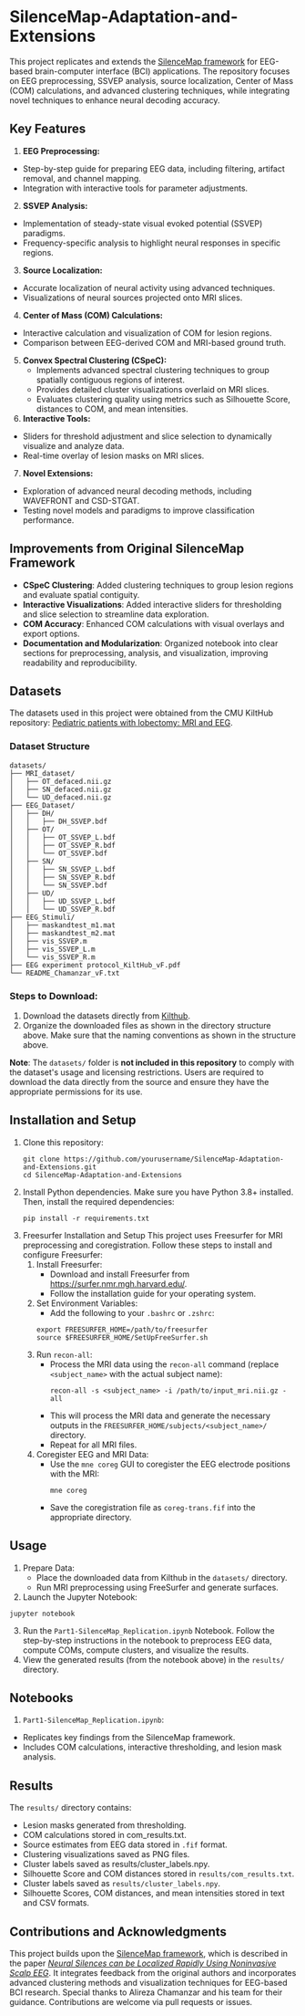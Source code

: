 # SilenceMap-Adaptation-and-Extensions
This project replicates and extends the [SilenceMap framework](https://github.com/Chamanzar/SilenceMap/tree/v1.0) for EEG-based brain-computer interface (BCI) applications. The repository focuses on EEG preprocessing, SSVEP analysis, source localization, Center of Mass (COM) calculations, and advanced clustering techniques, while integrating novel techniques to enhance neural decoding accuracy.

## Key Features

1. **EEG Preprocessing:**
  - Step-by-step guide for preparing EEG data, including filtering, artifact removal, and channel mapping.
  - Integration with interactive tools for parameter adjustments.
2. **SSVEP Analysis:**
  - Implementation of steady-state visual evoked potential (SSVEP) paradigms.
  - Frequency-specific analysis to highlight neural responses in specific regions.
3. **Source Localization:**
  - Accurate localization of neural activity using advanced techniques.
  - Visualizations of neural sources projected onto MRI slices.
4. **Center of Mass (COM) Calculations:**
  - Interactive calculation and visualization of COM for lesion regions.
  - Comparison between EEG-derived COM and MRI-based ground truth.
5. **Convex Spectral Clustering (CSpeC):**
   - Implements advanced spectral clustering techniques to group spatially contiguous regions of interest.
   - Provides detailed cluster visualizations overlaid on MRI slices.
   - Evaluates clustering quality using metrics such as Silhouette Score, distances to COM, and mean intensities.
6. **Interactive Tools:**
  - Sliders for threshold adjustment and slice selection to dynamically visualize and analyze data.
  - Real-time overlay of lesion masks on MRI slices.
7. **Novel Extensions:**
  - Exploration of advanced neural decoding methods, including WAVEFRONT and CSD-STGAT.
  - Testing novel models and paradigms to improve classification performance.

## Improvements from Original SilenceMap Framework
- **CSpeC Clustering**: Added clustering techniques to group lesion regions and evaluate spatial contiguity.
- **Interactive Visualizations**: Added interactive sliders for thresholding and slice selection to streamline data exploration.
- **COM Accuracy**: Enhanced COM calculations with visual overlays and export options.
- **Documentation and Modularization**: Organized notebook into clear sections for preprocessing, analysis, and visualization, improving readability and reproducibility.

## Datasets

The datasets used in this project were obtained from the CMU KiltHub repository: [Pediatric patients with lobectomy: MRI and EEG](https://kilthub.cmu.edu/articles/dataset/Pediatric_patients_with_lobectomy_MRI_and_EEG_/12402416). 

### Dataset Structure
```
datasets/
├── MRI_dataset/
│   ├── OT_defaced.nii.gz
│   ├── SN_defaced.nii.gz
│   └── UD_defaced.nii.gz
├── EEG_Dataset/
│   ├── DH/
│   │   ├── DH_SSVEP.bdf
│   ├── OT/
│   │   ├── OT_SSVEP_L.bdf
│   │   ├── OT_SSVEP_R.bdf
│   │   └── OT_SSVEP.bdf
│   ├── SN/
│   │   ├── SN_SSVEP_L.bdf
│   │   ├── SN_SSVEP_R.bdf
│   │   └── SN_SSVEP.bdf
│   ├── UD/
│   │   ├── UD_SSVEP_L.bdf
│   │   └── UD_SSVEP_R.bdf
├── EEG_Stimuli/
│   ├── maskandtest_m1.mat
│   ├── maskandtest_m2.mat
│   ├── vis_SSVEP.m
│   ├── vis_SSVEP_L.m
│   └── vis_SSVEP_R.m
├── EEG experiment protocol_KiltHub_vF.pdf
└── README_Chamanzar_vF.txt
```

### Steps to Download:
1. Download the datasets directly from [Kilthub](https://kilthub.cmu.edu/articles/dataset/Pediatric_patients_with_lobectomy_MRI_and_EEG_/12402416). 
2. Organize the downloaded files as shown in the directory structure above. Make sure that the naming conventions as shown in the structure above.

**Note**: The `datasets/` folder is **not included in this repository** to comply with the dataset's usage and licensing restrictions. Users are required to download the data directly from the source and ensure they have the appropriate permissions for its use.


## Installation and Setup
1. Clone this repository:
   ```
   git clone https://github.com/yourusername/SilenceMap-Adaptation-and-Extensions.git
   cd SilenceMap-Adaptation-and-Extensions
   ```
2. Install Python dependencies.
   Make sure you have Python 3.8+ installed. Then, install the required dependencies:
   ```
   pip install -r requirements.txt
   ```
3. Freesurfer Installation and Setup
   This project uses Freesurfer for MRI preprocessing and coregistration. Follow these steps to install and configure Freesurfer:
   1) Install Freesurfer:
      - Download and install Freesurfer from https://surfer.nmr.mgh.harvard.edu/.
      - Follow the installation guide for your operating system.
   2) Set Environment Variables:
      -  Add the following to your `.bashrc` or `.zshrc`:
      ```
      export FREESURFER_HOME=/path/to/freesurfer
      source $FREESURFER_HOME/SetUpFreeSurfer.sh
      ```
   3) Run `recon-all`:
      - Process the MRI data using the `recon-all` command (replace `<subject_name>` with the actual subject name):
        ```
        recon-all -s <subject_name> -i /path/to/input_mri.nii.gz -all
        ```
      - This will process the MRI data and generate the necessary outputs in the `FREESURFER_HOME/subjects/<subject_name>/` directory.
      - Repeat for all MRI files. 
   4) Coregister EEG and MRI Data:
      - Use the `mne coreg` GUI to coregister the EEG electrode positions with the MRI:
        ```
        mne coreg
        ```
      - Save the coregistration file as `coreg-trans.fif` into the appropriate directory.

## Usage
1. Prepare Data:
   - Place the downloaded data from Kilthub in the `datasets/` directory.
   - Run MRI preprocessing using FreeSurfer and generate surfaces.
2. Launch the Jupyter Notebook:
  ```
  jupyter notebook
  ```
3. Run the `Part1-SilenceMap_Replication.ipynb` Notebook. Follow the step-by-step instructions in the notebook to preprocess EEG data, compute COMs, compute clusters, and visualize the results.
4. View the generated results (from the notebook above) in the `results/` directory.

## Notebooks

1. `Part1-SilenceMap_Replication.ipynb`:
  - Replicates key findings from the SilenceMap framework.
  - Includes COM calculations, interactive thresholding, and lesion mask analysis.

## Results

The `results/` directory contains:
- Lesion masks generated from thresholding.
- COM calculations stored in com_results.txt.
- Source estimates from EEG data stored in `.fif` format.
- Clustering visualizations saved as PNG files.
- Cluster labels saved as results/cluster_labels.npy.
- Silhouette Score and COM distances stored in `results/com_results.txt`.
- Cluster labels saved as `results/cluster_labels.npy`.
- Silhouette Scores, COM distances, and mean intensities stored in text and CSV formats.

## Contributions and Acknowledgments

This project builds upon the [SilenceMap framework](https://github.com/Chamanzar/SilenceMap/tree/v1.0), which is described in the paper [*Neural Silences can be Localized Rapidly Using Noninvasive Scalp EEG*](https://www.nature.com/articles/s42003-021-01768-0). It integrates feedback from the original authors and incorporates advanced clustering methods and visualization techniques for EEG-based BCI research. Special thanks to Alireza Chamanzar and his team for their guidance. Contributions are welcome via pull requests or issues.
